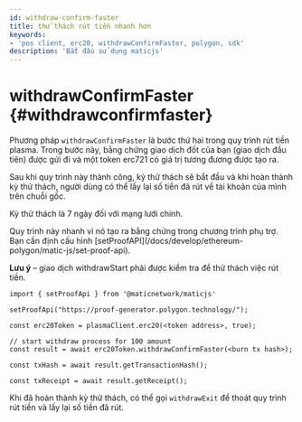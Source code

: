 ```yaml
---
id: withdraw-confirm-faster
title: thử thách rút tiền nhanh hơn
keywords:
- 'pos client, erc20, withdrawConfirmFaster, polygon, sdk'
description: 'Bắt đầu sử dụng maticjs'
---
```


# withdrawConfirmFaster {#withdrawconfirmfaster}

Phương pháp `withdrawConfirmFaster` là bước thứ hai trong quy trình rút tiền plasma. Trong bước này, bằng chứng giao dịch đốt của bạn (giao dịch đầu tiên) được gửi đi và một token erc721 có giá trị tương đương được tạo ra.

Sau khi quy trình này thành công, kỳ thử thách sẽ bắt đầu và khi hoàn thành kỳ thử thách, người dùng có thể lấy lại số tiền đã rút về tài khoản của mình trên chuỗi gốc.

Kỳ thử thách là 7 ngày đối với mạng lưới chính.

<div class="highlight mb-20px mt-20px">Quy trình này nhanh vì nó tạo ra bằng chứng trong chương trình phụ trợ. Bạn cần định cấu hình [setProofAPI](/docs/develop/ethereum-polygon/matic-js/set-proof-api).</div>

**Lưu ý** – giao dịch withdrawStart phải được kiểm tra để thử thách việc rút tiền.

```
import { setProofApi } from '@maticnetwork/maticjs'

setProofApi("https://proof-generator.polygon.technology/");

const erc20Token = plasmaClient.erc20(<token address>, true);

// start withdraw process for 100 amount
const result = await erc20Token.withdrawConfirmFaster(<burn tx hash>);

const txHash = await result.getTransactionHash();

const txReceipt = await result.getReceipt();

```

Khi đã hoàn thành kỳ thử thách, có thể gọi `withdrawExit` để thoát quy trình rút tiền và lấy lại số tiền đã rút.
